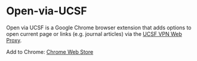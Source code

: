 Open-via-UCSF
=============
Open via UCSF is a Google Chrome browser extension that adds options to open current page or links (e.g. journal articles) via the [UCSF VPN Web Proxy](https://it.ucsf.edu/services/vpn).

Add to Chrome: [Chrome Web Store](https://chrome.google.com/webstore/detail/ljeagphcbbhcgbceadakcimpmaahakma)

